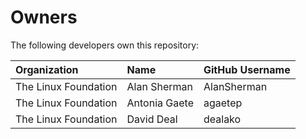 # Owners

The following developers own this repository:

| Organization         | Name          | GitHub Username |
|:---------------------|:--------------|:----------------|
| The Linux Foundation | Alan Sherman  | AlanSherman     |
| The Linux Foundation | Antonia Gaete | agaetep         |
| The Linux Foundation | David Deal    | dealako         |
